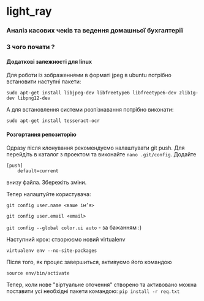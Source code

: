 light_ray
==========
### Аналіз касових чеків та ведення домашньої бухгалтерії


### З чого почати ?

#### Додаткові залежності для linux
Для роботи із зображеннями в форматі jpeg в ubuntu потрібно встановити наступні пакети:
```code
sudo apt-get install libjpeg-dev libfreetype6 libfreetype6-dev zlib1g-dev libpng12-dev
```

А для встановлення системи розпізнавання потрібно виконати:
```code
sudo apt-get install tesseract-ocr
```

#### Розгортання репозиторію
Одразу після клонування рекомендуємо налаштувати git push. Для перейдіть в каталог з проектом та виконайте `nano .git/config`. Додайте
```code
[push]
    default=current
```
внизу файла. Збережіть зміни.

Тепер налаштуйте користувача:

`git config user.name <ваше ім’я>`

`git config user.email <email>`

`git config --global color.ui auto` - за бажанням :)

Наступний крок: створюємо новий virtualenv
```code
virtualenv env --no-site-packages
```
Після того, як процес завершиться, активуємо його командою

`source env/bin/activate`

Тепер, коли нове "віртуальне оточення" створено та активовано можна поставити усі необхідні пакети командою:
`pip install -r req.txt`

